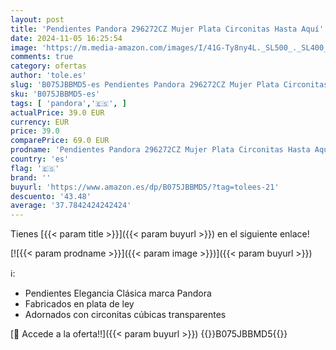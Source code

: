 ```yaml
---
layout: post
title: 'Pendientes Pandora 296272CZ Mujer Plata Circonitas Hasta Aquí'
date: 2024-11-05 16:25:54
image: 'https://m.media-amazon.com/images/I/41G-Ty8ny4L._SL500_._SL400_.jpg'
comments: true
category: ofertas
author: 'tole.es'
slug: 'B075JBBMD5-es Pendientes Pandora 296272CZ Mujer Plata Circonitas Hasta Aquí'
sku: 'B075JBBMD5-es'
tags: [ 'pandora','🇪🇸', ]
actualPrice: 39.0 EUR
currency: EUR
price: 39.0
comparePrice: 69.0 EUR
prodname: 'Pendientes Pandora 296272CZ Mujer Plata Circonitas Hasta Aquí'
country: 'es'
flag: '🇪🇸'
brand: ''
buyurl: 'https://www.amazon.es/dp/B075JBBMD5/?tag=tolees-21'
descuento: '43.48'
average: '37.7842424242424'
---
```


Tienes [{{< param title >}}]({{< param buyurl >}}) en el siguiente enlace!

[![{{< param prodname >}}]({{< param image >}})]({{< param buyurl >}})

ℹ️:

- Pendientes Elegancia Clásica marca Pandora
- Fabricados en plata de ley
- Adornados con circonitas cúbicas transparentes

[🛒 Accede a la oferta!!]({{< param buyurl >}})
{{<world>}}B075JBBMD5{{</world>}}
